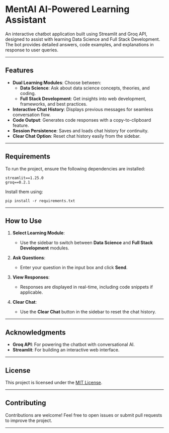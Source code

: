 # MentAI AI-Powered Learning Assistant
An interactive chatbot application built using Streamlit and Groq API, designed to assist with learning Data Science and Full Stack Development. The bot provides detailed answers, code examples, and explanations in response to user queries.

---

## **Features**
- **Dual Learning Modules**: Choose between:
  - **Data Science**: Ask about data science concepts, theories, and coding.
  - **Full Stack Development**: Get insights into web development, frameworks, and best practices.
- **Interactive Chat History**: Displays previous messages for seamless conversation flow.
- **Code Output**: Generates code responses with a copy-to-clipboard feature.
- **Session Persistence**: Saves and loads chat history for continuity.
- **Clear Chat Option**: Reset chat history easily from the sidebar.

---

## **Requirements**
To run the project, ensure the following dependencies are installed:

```plaintext
streamlit==1.25.0
groq==0.2.1
```

Install them using:
```plaintext
pip install -r requirements.txt
```

---

## **How to Use**

1. **Select Learning Module**:
   - Use the sidebar to switch between **Data Science** and **Full Stack Development** modules.

2. **Ask Questions**:
   - Enter your question in the input box and click **Send**.

3. **View Responses**:
   - Responses are displayed in real-time, including code snippets if applicable.

4. **Clear Chat**:
   - Use the **Clear Chat** button in the sidebar to reset the chat history.

---

## **Acknowledgments**
- **Groq API**: For powering the chatbot with conversational AI.
- **Streamlit**: For building an interactive web interface.

---

## **License**
This project is licensed under the [MIT License](https://opensource.org/licenses/MIT).

---

## **Contributing**
Contributions are welcome! Feel free to open issues or submit pull requests to improve the project.

---
